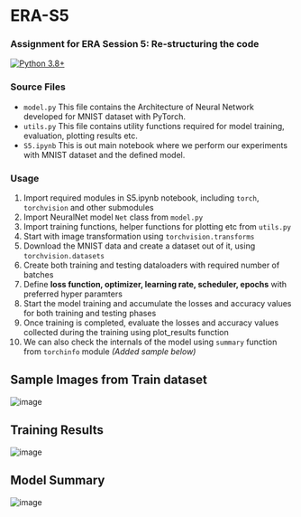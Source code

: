 # ERA-S5
### Assignment for ERA Session 5: Re-structuring the code

[![Python 3.8+](https://img.shields.io/badge/python-3.8+-blue.svg)](https://www.python.org/downloads/release/python-380/)

### Source Files
- `model.py` This file contains the Architecture of Neural Network developed for MNIST dataset with PyTorch.
- `utils.py` This file contains utility functions required for model training, evaluation, plotting results etc.
- `S5.ipynb` This is out main notebook where we perform our experiments with MNIST dataset and the defined model.

### Usage
 1. Import required modules in S5.ipynb notebook, including `torch`, `torchvision` and other submodules
 2. Import NeuralNet model `Net` class from `model.py`
 3. Import training functions, helper functions for plotting etc from `utils.py`
 4. Start with image transformation using `torchvision.transforms`
 5. Download the MNIST data and create a dataset out of it, using `torchvision.datasets`
 6. Create both training and testing dataloaders with required number of batches
 7. Define **loss function, optimizer, learning rate, scheduler, epochs** with preferred hyper paramters
 8. Start the model training and accumulate the losses and accuracy values for both training and testing phases
 9. Once training is completed, evaluate the losses and accuracy values collected during the training using plot_results function
 10. We can also check the internals of the model using `summary` function from `torchinfo` module *(Added sample below)*

## Sample Images from Train dataset
![image](https://github.com/RaviNaik/ERA-S5/assets/23289802/13e1d013-a37b-4c9b-a25d-0bd1269f4d83)

## Training Results
![image](https://github.com/RaviNaik/ERA-S5/assets/23289802/3117ad03-fad7-49bd-8c48-b72890913dbf)

## Model Summary
![image](https://github.com/RaviNaik/ERA-S5/assets/23289802/f74473b2-cd73-465f-a6de-c71f3d076635)


